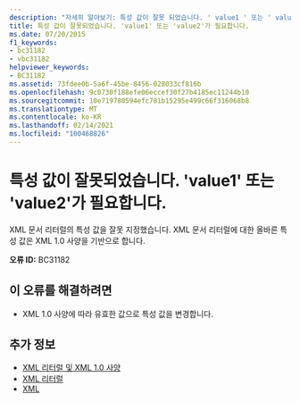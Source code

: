 ```yaml
---
description: "자세히 알아보기: 특성 값이 잘못 되었습니다. ' value1 ' 또는 ' value2 '가 필요 합니다."
title: 특성 값이 잘못되었습니다. 'value1' 또는 'value2'가 필요합니다.
ms.date: 07/20/2015
f1_keywords:
- bc31182
- vbc31182
helpviewer_keywords:
- BC31182
ms.assetid: 73fdee0b-5a6f-45be-8456-028033cf816b
ms.openlocfilehash: 9c0730f188efe06eccef30f27b4185ec11244b10
ms.sourcegitcommit: 10e719780594efc781b15295e499c66f316068b8
ms.translationtype: MT
ms.contentlocale: ko-KR
ms.lasthandoff: 02/14/2021
ms.locfileid: "100468826"
---
```

# <a name="attribute-value-is-not-valid-expecting-value1-or-value2"></a>특성 값이 잘못되었습니다. 'value1' 또는 'value2'가 필요합니다.

XML 문서 리터럴의 특성 값을 잘못 지정했습니다. XML 문서 리터럴에 대한 올바른 특성 값은 XML 1.0 사양을 기반으로 합니다.  
  
 **오류 ID:** BC31182  
  
## <a name="to-correct-this-error"></a>이 오류를 해결하려면  
  
- XML 1.0 사양에 따라 유효한 값으로 특성 값을 변경합니다.  
  
## <a name="see-also"></a>추가 정보

- [XML 리터럴 및 XML 1.0 사양](../programming-guide/language-features/xml/xml-literals-and-the-xml-1-0-specification.md)
- [XML 리터럴](../language-reference/xml-literals/index.md)
- [XML](../programming-guide/language-features/xml/index.md)

